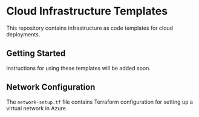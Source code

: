 # Cloud Infrastructure Templates

 This repository contains infrastructure as code templates for cloud deployments.

 ## Getting Started

 Instructions for using these templates will be added soon.

 ## Network Configuration

 The `network-setup.tf` file contains Terraform configuration for setting up a virtual network in Azure.
